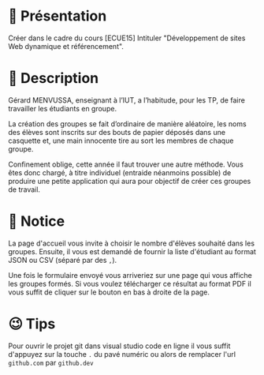 # 👋 Présentation

Créer dans le cadre du cours [ECUE15] Intituler "Développement de sites Web dynamique et référencement".

# 📖 Description

Gérard MENVUSSA, enseignant à l’IUT, a l’habitude, pour les TP, de faire travailler les étudiants en groupe.

La création des groupes se fait d’ordinaire de manière aléatoire, les noms des élèves sont inscrits sur des bouts de papier déposés dans une casquette et, une main innocente tire au sort les membres de chaque groupe.

Confinement oblige, cette année il faut trouver une autre méthode. Vous êtes donc chargé, à titre individuel (entraide néanmoins possible) de produire une petite application qui aura pour objectif de créer ces groupes de travail.

# 📜 Notice

La page d'accueil vous invite à choisir le nombre d'élèves souhaité dans les groupes. Ensuite, il vous est demandé de fournir la liste d'étudiant au format JSON ou CSV (séparé par des `,`).

Une fois le formulaire envoyé vous arriveriez sur une page qui vous affiche les groupes formés. Si vous voulez télécharger ce résultat au format PDF il vous suffit de cliquer sur le bouton en bas à droite de la page.

# 😉 Tips

Pour ouvrir le projet git dans visual studio code en ligne il vous suffit d'appuyez sur la touche `.` du pavé numéric ou alors de remplacer l'url `github.com` par `github.dev`

